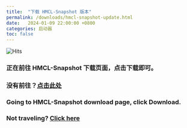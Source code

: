 ```yaml
---
title:  "下载 HMCL-Snapshot 版本"
permalink: /downloads/hmcl-snapshot-update.html
date:   2024-01-09 22:00:00 +0800
categories: 启动器
toc: false
---
```


![Hits](https://hits.seeyoufarm.com/api/count/incr/badge.svg?url=https%3A%2F%2Fdocs.hmcl.net%2Fdownloads%2Fhmcl-snapshot-update.html&count_bg=%233E4245&title_bg=%233E4245&icon=&icon_color=%23E7E7E7&title=%F0%9F%91%80&edge_flat=false)

### 正在前往 HMCL-Snapshot 下载页面，点击下载即可。

### 没有前往？[点击此处](https://hmcl-snapshot-update.netlify.app/)

### Going to HMCL-Snapshot download page, click Download.

### Not traveling? [Click here](https://hmcl-snapshot-update.netlify.app/)


<script>
    setTimeout(function() {
        window.location.href = "https://hmcl-snapshot-update.netlify.app/";
    }, 5000); // 等待 5 秒.
</script>
